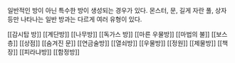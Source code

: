 일반적인 방이 아닌 특수한 방이 생성되는 경우가 있다.
몬스터, 문, 길게 자란 풀, 상자 등만 나타나는 일반 방과는 다르게 여러 유형이 있다.

[[감시탑 방]]
[[계단방]]
[[나무방]]
[[독가스 방]]
[[마른 우물방]]
[[마법의 불]]
[[보스층]]
[[상점]]
[[숨겨진 문]]
[[연금술방]]
[[열쇠방]]
[[우물방]]
[[정원]]
[[제물방]]
[[책장]]
[[피라냐방]]
[[함정방]]

